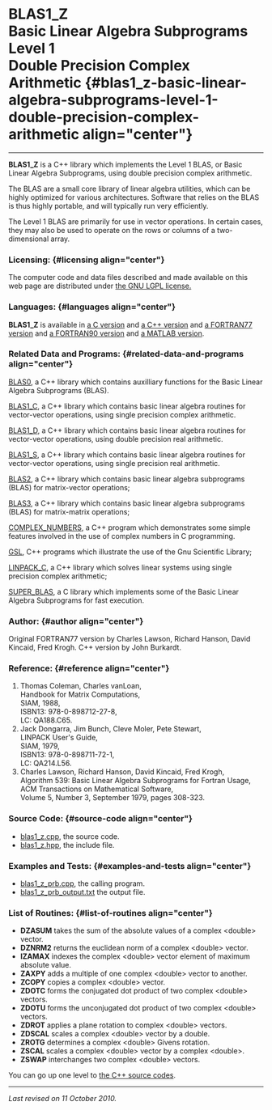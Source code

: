 BLAS1\_Z\
Basic Linear Algebra Subprograms\
Level 1\
Double Precision Complex Arithmetic {#blas1_z-basic-linear-algebra-subprograms-level-1-double-precision-complex-arithmetic align="center"}
===================================

------------------------------------------------------------------------

**BLAS1\_Z** is a C++ library which implements the Level 1 BLAS, or
Basic Linear Algebra Subprograms, using double precision complex
arithmetic.

The BLAS are a small core library of linear algebra utilities, which can
be highly optimized for various architectures. Software that relies on
the BLAS is thus highly portable, and will typically run very
efficiently.

The Level 1 BLAS are primarily for use in vector operations. In certain
cases, they may also be used to operate on the rows or columns of a
two-dimensional array.

### Licensing: {#licensing align="center"}

The computer code and data files described and made available on this
web page are distributed under [the GNU LGPL
license.](../../txt/gnu_lgpl.txt)

### Languages: {#languages align="center"}

**BLAS1\_Z** is available in [a C
version](../../c_src/blas1_z/blas1_z.md) and [a C++
version](../../master/blas1_z/blas1_z.md) and [a FORTRAN77
version](../../f77_src/blas1_z/blas1_z.md) and [a FORTRAN90
version](../../f_src/blas1_z/blas1_z.md) and [a MATLAB
version](../../m_src/blas1_z/blas1_z.md).

### Related Data and Programs: {#related-data-and-programs align="center"}

[BLAS0](../../master/blas0/blas0.md), a C++ library which contains
auxilliary functions for the Basic Linear Algebra Subprograms (BLAS).

[BLAS1\_C](../../master/blas1_c/blas1_c.md), a C++ library which
contains basic linear algebra routines for vector-vector operations,
using single precision complex arithmetic.

[BLAS1\_D](../../master/blas1_d/blas1_d.md), a C++ library which
contains basic linear algebra routines for vector-vector operations,
using double precision real arithmetic.

[BLAS1\_S](../../master/blas1_s/blas1_s.md), a C++ library which
contains basic linear algebra routines for vector-vector operations,
using single precision real arithmetic.

[BLAS2](../../master/blas2/blas2.md), a C++ library which contains
basic linear algebra subprograms (BLAS) for matrix-vector operations;

[BLAS3](../../master/blas3/blas3.md), a C++ library which contains
basic linear algebra subprograms (BLAS) for matrix-matrix operations;

[COMPLEX\_NUMBERS](../../master/complex_numbers/complex_numbers.md),
a C++ program which demonstrates some simple features involved in the
use of complex numbers in C programming.

[GSL](../../master/gsl/gsl.md), C++ programs which illustrate the use
of the Gnu Scientific Library;

[LINPACK\_C](../../master/linpack_c/linpack_c.md), a C++ library
which solves linear systems using single precision complex arithmetic;

[SUPER\_BLAS](../../c_src/super_blas/super_blas.md), a C library which
implements some of the Basic Linear Algebra Subprograms for fast
execution.

### Author: {#author align="center"}

Original FORTRAN77 version by Charles Lawson, Richard Hanson, David
Kincaid, Fred Krogh. C++ version by John Burkardt.

### Reference: {#reference align="center"}

1.  Thomas Coleman, Charles vanLoan,\
    Handbook for Matrix Computations,\
    SIAM, 1988,\
    ISBN13: 978-0-898712-27-8,\
    LC: QA188.C65.
2.  Jack Dongarra, Jim Bunch, Cleve Moler, Pete Stewart,\
    LINPACK User's Guide,\
    SIAM, 1979,\
    ISBN13: 978-0-898711-72-1,\
    LC: QA214.L56.
3.  Charles Lawson, Richard Hanson, David Kincaid, Fred Krogh,\
    Algorithm 539: Basic Linear Algebra Subprograms for Fortran Usage,\
    ACM Transactions on Mathematical Software,\
    Volume 5, Number 3, September 1979, pages 308-323.

### Source Code: {#source-code align="center"}

-   [blas1\_z.cpp](blas1_z.cpp), the source code.
-   [blas1\_z.hpp](blas1_z.hpp), the include file.

### Examples and Tests: {#examples-and-tests align="center"}

-   [blas1\_z\_prb.cpp](blas1_z_prb.cpp), the calling program.
-   [blas1\_z\_prb\_output.txt](blas1_z_prb_output.txt) the output file.

### List of Routines: {#list-of-routines align="center"}

-   **DZASUM** takes the sum of the absolute values of a complex
    &lt;double&gt; vector.
-   **DZNRM2** returns the euclidean norm of a complex &lt;double&gt;
    vector.
-   **IZAMAX** indexes the complex &lt;double&gt; vector element of
    maximum absolute value.
-   **ZAXPY** adds a multiple of one complex &lt;double&gt; vector to
    another.
-   **ZCOPY** copies a complex &lt;double&gt; vector.
-   **ZDOTC** forms the conjugated dot product of two complex
    &lt;double&gt; vectors.
-   **ZDOTU** forms the unconjugated dot product of two complex
    &lt;double&gt; vectors.
-   **ZDROT** applies a plane rotation to complex &lt;double&gt;
    vectors.
-   **ZDSCAL** scales a complex &lt;double&gt; vector by a double.
-   **ZROTG** determines a complex &lt;double&gt; Givens rotation.
-   **ZSCAL** scales a complex &lt;double&gt; vector by a complex
    &lt;double&gt;.
-   **ZSWAP** interchanges two complex &lt;double&gt; vectors.

You can go up one level to [the C++ source codes](../cpp_src.md).

------------------------------------------------------------------------

*Last revised on 11 October 2010.*
